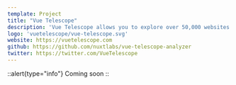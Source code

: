 ```yaml
---
template: Project
title: "Vue Telescope"
description: 'Vue Telescope allows you to explore over 50,000 websites made with VueJS. Crawl the web with its browser extensions to add your websites and register new ones.'
logo: 'vuetelescope/vue-telescope.svg'
website: https://vuetelescope.com
github: https://github.com/nuxtlabs/vue-telescope-analyzer
twitter: https://twitter.com/VueTelescope
---
```


::alert{type="info"}
Coming soon
::
